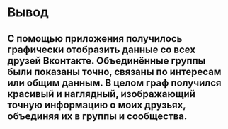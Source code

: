 # Вывод
## С помощью приложения получилось графически отобразить данные со всех друзей Вконтакте. Объединённые группы были показаны точно, связаны по интересам или общим данным. В целом граф получился красивый и наглядный, изображающий точную информацию о моих друзьях, объединяя их в группы и сообщества.

